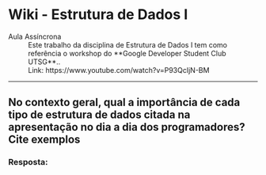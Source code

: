 # Wiki - Estrutura de Dados I 
<dl>
  <dt>Aula Assíncrona</dt>
  <dd>Este trabalho da disciplina de Estrutura de Dados I tem como referência o workshop do **Google Developer Student Club UTSG**..</dd>
  <dd>Link: https://www.youtube.com/watch?v=P93QcIjN-BM</dd>
</dl>
   


---

## No contexto geral, qual a importância de cada tipo de estrutura de dados citada na apresentação no dia a dia dos programadores? Cite exemplos

### Resposta:
